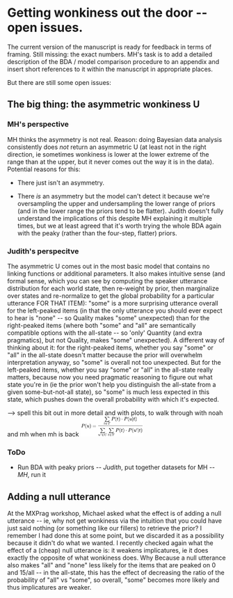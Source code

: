 # Getting wonkiness out the door -- open issues.

The current version of the manuscript is ready for feedback in terms of framing. Still missing: the exact numbers. MH's task is to add a detailed description of the BDA / model comparison procedure to an appendix and insert short references to it within the manuscript in appropriate places.

But there are still some open issues:

## The big thing: the asymmetric wonkiness U

### MH's perspective

MH thinks the asymmetry is not real. Reason: doing Bayesian data analysis consistently does *not* return an asymmetric U (at least not in the right direction, ie sometimes wonkiness is lower at the lower extreme of the range than at the upper, but it never comes out the way it is in the data). Potential reasons for this:

- There just isn't an asymmetry.

- There *is* an asymmetry but the model can't detect it because we're oversampling the upper and undersampling the lower range of priors (and in the lower range the priors tend to be flatter). Judith doesn't fully understand the implications of this despite MH explaining it multiple times, but we at least agreed that it's worth trying the whole BDA again with the peaky (rather than the four-step, flatter) priors.

### Judith's perspecitve

The asymmetric U comes out in the most basic model that contains no linking functions or additional parameters. It also makes intuitive sense (and formal sense, which you can see by computing the speaker utterance distribution for each world state,  then re-weight by prior, then marginalize over states and re-normalize to get the global probability for a particular utterance FOR THAT ITEM):  "some" is a more surprising utterance overall for the left-peaked items (in that the only utterance you should ever expect to hear is "none" -- so Quality makes "some" unexpected) than for the right-peaked items (where both "some" and "all" are semantically compatible options with the all-state -- so 'only' Quantity (and extra pragmatics), but not Quality, makes "some" unexpected). A different way of thinking about it: for the right-peaked items, whether you say "some" or "all" in the all-state doesn't matter because the prior will overwhelm interpretation anyway, so "some" is overall not too unexpected. But for the left-peaked items, whether you say "some" or "all" in the all-state really matters, because now you need pragmatic reasoning to figure out what state you're in (ie the prior won't help you distinguish the all-state from a given some-but-not-all state), so "some" is much less expected in this state, which pushes down the overall probability with which it's expected.

--> spell this bit out in more detail and with plots, to walk through with noah and mh when mh is back
![](/writing/_2015/_journal_cognition/pics/latex-formula1.png "")


### ToDo

- Run BDA with peaky priors -- *Judith*, put together datasets for MH -- *MH*, run it


## Adding a null utterance

At the MXPrag workshop, Michael asked what the effect is of adding a null utterance -- ie, why not get wonkiness via the intuition that you could have just said nothing (or something like our fillers) to retrieve the prior? I remember I had done this at some point, but we discarded it as a possibility because it didn't do what we wanted. I recently checked again what the effect of a (cheap) null utterance is: it weakens implicatures, ie it does exactly the opposite of what wonkiness does. Why Because a null utterance also makes "all" and "none" less likely for the items that are peaked on 0 and 15/all -- in the all-state, this has the effect of decreasing the ratio of the probability of "all" vs "some", so overall, "some" becomes more likely and thus implicatures are weaker.

